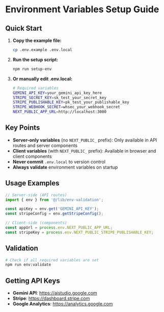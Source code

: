 # Environment Variables Setup Guide

## Quick Start

1. **Copy the example file:**
   ```bash
   cp .env.example .env.local
   ```

2. **Run the setup script:**
   ```bash
   npm run setup-env
   ```

3. **Or manually edit .env.local:**
   ```bash
   # Required variables
   GEMINI_API_KEY=your_gemini_api_key_here
   STRIPE_SECRET_KEY=sk_test_your_secret_key
   STRIPE_PUBLISHABLE_KEY=pk_test_your_publishable_key
   STRIPE_WEBHOOK_SECRET=whsec_your_webhook_secret
   NEXT_PUBLIC_APP_URL=http://localhost:3000
   ```

## Key Points

- **Server-only variables** (no `NEXT_PUBLIC_` prefix): Only available in API routes and server components
- **Client variables** (with `NEXT_PUBLIC_` prefix): Available in browser and client components
- **Never commit** `.env.local` to version control
- **Always validate** environment variables on startup

## Usage Examples

```typescript
// Server-side (API routes)
import { env } from '@/lib/env-validation';

const apiKey = env.get('GEMINI_API_KEY');
const stripeConfig = env.getStripeConfig();

// Client-side (components)
const appUrl = process.env.NEXT_PUBLIC_APP_URL;
const stripeKey = process.env.NEXT_PUBLIC_STRIPE_PUBLISHABLE_KEY;
```

## Validation

```bash
# Check if all required variables are set
npm run env:validate
```

## Getting API Keys

- **Gemini API**: https://aistudio.google.com
- **Stripe**: https://dashboard.stripe.com
- **Google Analytics**: https://analytics.google.com
